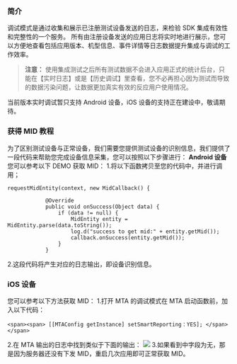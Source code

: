 ### 简介
调试模式是通过收集和展示已注册测试设备发送的日志，来检验 SDK 集成有效性和完整性的一个服务。 
所有由注册设备发送的应用日志将实时地进行展示，您可以方便地查看包括应用版本、机型信息、事件详情等日志数据提升集成与调试的工作效率。
>**注意：**
>使用集成测试之后所有测试数据不会进入应用正式的统计后台，只能在【实时日志】或是【历史调试】里查看，您不必再担心因为测试而导致的数据污染问题，让数据更加真实有效的反应用户使用情况。

当前版本实时调试暂只支持 Android 设备，iOS 设备的支持正在建设中，敬请期待。
### 获得 MID 教程
为了区别测试设备与正常设备，我们需要您提供测试设备的识别信息，我们提供了一段代码来帮助您完成设备信息采集，您可以按照以下步骤进行：
**Android 设备**
您可以参考以下 DEMO 获取 MID：
1.将以下函数拷贝至您的代码中，并进行调用；

```
requestMidEntity(context, new MidCallback() {
 
            @Override
            public void onSuccess(Object data) {
                if (data != null) {
                    MidEntity entity = MidEntity.parse(data.toString());
                    log.d("success to get mid:" + entity.getMid());
                    callback.onSuccess(entity.getMid());
                }
            }

```
2.这段代码将产生对应的日志输出，即设备识别信息。
### iOS 设备
您可以参考以下方法获取 MID：
1.打开 MTA 的调试模式在 MTA 启动函数前，加入以下代码：

```
<span><span> [[MTAConfig getInstance] setSmartReporting：YES]; </span></span>
```
2.在 MTA 输出的日志中找到类似于下面的输出：
![](//mc.qcloudimg.com/static/img/2cdd34bb813532d52b51f4b56054a67c/image.jpg)
3.如果看到中字段为无，那是因为服务器还没有下发 MID，重启几次应用即可正常获取 MID。